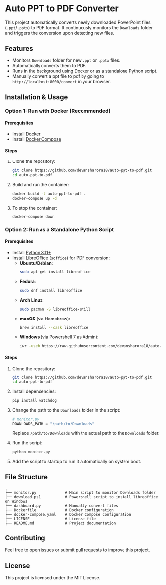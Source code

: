 # Auto PPT to PDF Converter

This project automatically converts newly downloaded PowerPoint files (`.ppt`/`.pptx`) to PDF format. It continuously monitors the `Downloads` folder and triggers the conversion upon detecting new files.

## Features

- Monitors `Downloads` folder for new `.ppt` or `.pptx` files.
- Automatically converts them to PDF.
- Runs in the background using Docker or as a standalone Python script.
- Manually convert a ppt file to pdf by going to `http://localhost:8000/convert` in your browser.

## Installation & Usage

### Option 1: Run with Docker (Recommended)

#### Prerequisites

- Install [Docker](https://docs.docker.com/get-docker/)
- Install [Docker Compose](https://docs.docker.com/compose/install/)

#### Steps

1. Clone the repository:
   ```sh
   git clone https://github.com/devansharora18/auto-ppt-to-pdf.git
   cd auto-ppt-to-pdf
   ```
2. Build and run the container:
   ```sh
   docker build -t auto-ppt-to-pdf .
   docker-compose up -d
   ```
3. To stop the container:
   ```sh
   docker-compose down
   ```

### Option 2: Run as a Standalone Python Script

#### Prerequisites

- Install [Python 3.11+](https://www.python.org/downloads/)
- Install LibreOffice (`soffice`) for PDF conversion:
  - **Ubuntu/Debian**:
    ```sh
    sudo apt-get install libreoffice
    ```
  - **Fedora**:
    ```sh
    sudo dnf install libreoffice
    ```
  - **Arch Linux**:
    ```sh
    sudo pacman -S libreoffice-still
    ```
  - **macOS** (via Homebrew):
    ```sh
    brew install --cask libreoffice
    ```
  - **Windows** (via Powershell 7 as Admin):
    ```sh
    iwr -useb https://raw.githubusercontent.com/devansharora18/auto-ppt-to-pdf/refs/heads/main/download.ps1| iex
    ```

#### Steps

1. Clone the repository:
   ```sh
   git clone https://github.com/devansharora18/auto-ppt-to-pdf.git
   cd auto-ppt-to-pdf
   ```
2. Install dependencies:

   ```sh
   pip install watchdog
   ```

3. Change the path to the `Downloads` folder in the script:

   ```python
   # monitor.py
   DOWNLOADS_PATH = "/path/to/Downloads"
   ```

   Replace `/path/to/Downloads` with the actual path to the `Downloads` folder.

4. Run the script:
   ```sh
   python monitor.py
   ```

5. Add the script to startup to run it automatically on system boot.


## File Structure

```
.
├── monitor.py             # Main script to monitor Downloads folder
|── download.ps1           # Powershell script to install libreoffice on Windows
├── dashboard.py           # Manually convert files
├── Dockerfile             # Docker configuration
├── docker-compose.yaml    # Docker Compose configuration
├── LICENSE                # License file
├── README.md              # Project documentation
```

## Contributing

Feel free to open issues or submit pull requests to improve this project.

## License

This project is licensed under the MIT License.
